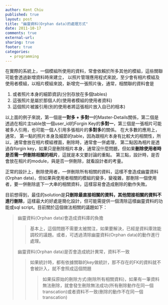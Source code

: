 ```yaml
---
author: Kent Chiu
published: true
layout: post
title: "幽靈資料(Orphan data)的處理方式"
date: 2011-10-17
comments: true
external-url:
sharing: true
footer: true
categories:
  - programming
---
```




在實際的系統上，一個模組所使用的資料，常會依賴於所多其他的模組，這些關聯可能會透過新增資料時來建立，
以照片管理應用程式來說，至少會有相片模組及使用者模組，以相片模組來說，新增完一張照片後，通常，相關聯的資料會是

1.  或者照片本身的細節資訊(分別存放在多個tables)
2.  這張照片是屬於那個人的(使用者模組的使用者資料)
3.  這個照片被誰引用(別的使用者將這張相片放入自已的相本)

以上面的例子來說，第一個是**一對多 +
多對一**的Master-Details關係，第二個是透過在相片主table放一個user\_id的Forgin
Key的**多對一**，第三個是一張相片可能被多人引用，也可能一個人引用多張相片的**多對多**的關係。
在大多數的應用上，通常，
第一點的照片本身及細節的table，因為跟相片本身有比較大的相關性，所以，通常會放在相片模組裡面，刪除時，通常會一併處理，
第二點因為相片是透過存forgin
key，如果只是刪除相片本身，通常沒什麼問題，但如果**刪除使用者時是否需一併刪除相關的相片**，這就是本文要討論的重點。
第三點，設計時，是否會放在相片的module，與是否一併刪除，就看設計者的考量。

正常的設計上，刪除使用者，一併刪除所有相關的資料，這樣不會造成幽靈資料(Orphan
data)，但如果與使用者相關的模組的變多，變複雜，那刪除一個使用者，要一併刪除底下一大串的相關資料，這樣容易會造成刪除的動作失敗。

目前想得到，最佳的solution是**只刪除最直接相關的資料，其他間接相關的資料不進行刪除**，這樣最大的好處是簡化設計，但可能需提供一個清除這樣幽靈資料的功能或sql
script。目前關於這個做法相關的議題如下：

> 幽靈資料(Orphan data)會造成資料庫的負擔
>
> > 基本上，這個問題不需要太被關注，如果要解決，已經是資料庫效能調校的議題。或者，可透過清除幽靈資料(Orphan
> > data)的動作進行處理。
>
> 幽靈資料(Orphan data)是否會造成統計異常，資料不一致
>
> > 如果統計時，都有依據關聯的key做統計，那不存在的FK的資料就不會被計入，就不會照成這個問題
> >
> > > 如果採原始的刪除方式(刪除所有相關資料)，如果有一筆資料無法刪除，就會發生刪除無法成功(所有刪除動作在同一個transcation)或者資料不一致(刪除的動作不在同一個transcation)

